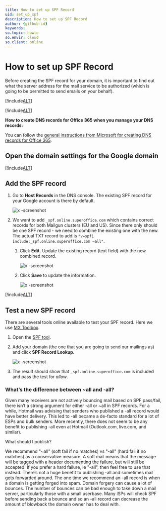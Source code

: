 ```yaml
---
title: How to set up SPF Record
uid: set_up_spf
description: How to set up SPF Record
author: {github-id}
keywords:
so.topic: howto
so.envir: cloud
so.client: online
---
```


# How to set up SPF Record

Before creating the SPF record for your domain, it is important to find out what the server address for the mail service to be authorized (which is going to be permitted to send emails on your behalf).

[!include[ALT](../includes/envir-google.md)]

[!include[ALT](../includes/hosted-by-enom.md)]

**How to create DNS records for Office 365 when you manage your DNS records:**

You can follow the [general instructions from Microsoft for creating DNS records for Office 365][2].

## Open the domain settings for the Google domain

[!include[ALT](../includes/open-google-domain-settings.md)]

## Add the SPF record

1. Go to **Host Records** in the DNS console. The existing SPF record for your Google account is there by default.

    ![x -screenshot][img1]

2. We want to add `_spf.online.superoffice.com` which contains correct records for both Mailgun clusters (EU and US). Since there only should be one SPF record - we need to combine the existing one with the new. The actual TXT record to add is `"v=spf1 include:_spf.online.superoffice.com ~all"`.

    1. Click **Edit.** Update the existing record (text field) with the new combined record.

         ![x -screenshot][img2]

    2. Click **Save** to update the information.

        ![x -screenshot][img3]

[!include[ALT](../includes/note-dns-propagation-time.md)]

## Test a new SPF record

There are several tools online available to test your SPF record. Here we use [MX Toolbox][1].

1. Open the [SPF tool][3].
 
2. Add your domain (the one that you are going to send our mailings as) and click **SPF Record Lookup**.

    ![x -screenshot][img5]

3. The result should show that `_spf.online.superoffice.com` is included and pass the test for *allow*.

### What’s the difference between ~all and -all?

Given many receivers are not actively bouncing mail based on SPF pass/fail, there isn’t a strong argument for either -all or ~all in SPF records. For a while, Hotmail was advising that senders who published a -all record would have better delivery. This led to -all became a de-facto standard for a lot of ESPs and bulk senders. More recently, there does not seem to be any benefit to publishing -all even at Hotmail (Outlook.com, live.com, and similar).

What should I publish?

We recommend "~all" (soft fail if no matches) vs "-all" (hard fail if no matches) as a conservative measure. A soft mail means that the message will be tagged with a header documenting the failure, but will still be accepted. If you prefer a hard failure, ie "-all", then feel free to use that instead. There’s not a huge benefit to publishing -all and sometimes mail gets forwarded around. The one time we recommend an -all record is when a domain is getting forged into spam. Domain forgery can cause a lot of bounces. The number of bounces can be bad enough to take down a mail server, particularly those with a small userbase. Many ISPs will check SPF before sending back a bounce and so an -all record can decrease the amount of blowback the domain owner has to deal with.

<!-- Referenced links -->
[1]: https://mxtoolbox.com/
[2]: https://support.office.com/en-us/article/general-instructions-for-creating-dns-records-for-office-365-e21a9a4a-7b14-42cb-b39b-03aee92da95f
[3]: https://mxtoolbox.com/spf.aspx


<!-- Referenced images -->
[img1]: media/image.png
[img2]: media/2a906f41-12d9-450b-b38f-9c6b62ed18ec.png
[img3]: media/8e28749e-be90-498f-ad22-584bff9d37b5.png
[img4]: media/image.png
[img5]: media/image7mle8.png
